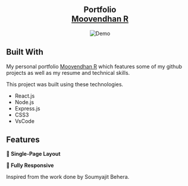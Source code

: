 <h2 align="center">
  Portfolio<br/>
  <a href="https://github.com/MoovendhanR/Moovendhan-portfolio" target="_blank">Moovendhan R</a>
</h2>
<div align="center">
  <img alt="Demo" src="https://user-images.githubusercontent.com/87975437/166817055-09eda641-fbdf-402d-a7ac-13a15b486b74.png" />
</div>


## Built With


My personal portfolio <a href="http://moovendhan-portfolio.vercel.app/" target="_blank">Moovendhan R</a> which features some of my github projects as well as my resume and technical skills.<br/>

This project was built using these technologies.

- React.js
- Node.js
- Express.js
- CSS3
- VsCode


## Features

**📖 Single-Page Layout**

**📱 Fully Responsive**

Inspired from the work done by Soumyajit Behera.
